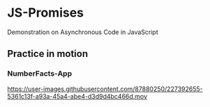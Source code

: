 # JS-Promises
Demonstration on Asynchronous Code in JavaScript


## Practice in motion


### NumberFacts-App

https://user-images.githubusercontent.com/87880250/227392655-5361c13f-a93a-45a4-abe4-d3d9d4bc466d.mov

